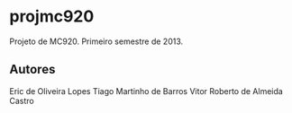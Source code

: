 projmc920
=========

Projeto de MC920. Primeiro semestre de 2013.

Autores
------

Eric de Oliveira Lopes
Tiago Martinho de Barros
Vitor Roberto de Almeida Castro

